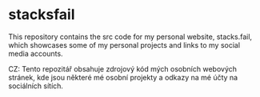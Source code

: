 # stacksfail
This repository contains the src code for my personal website, stacks.fail, which showcases some of my personal projects and links to my social media accounts.

CZ:
Tento repozitář obsahuje zdrojový kód mých osobních webových stránek, kde jsou některé mé osobní projekty a odkazy na mé účty na sociálních sítích.

